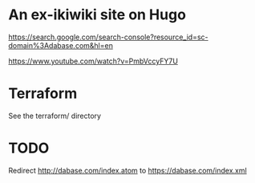 # An ex-ikiwiki site on Hugo

https://search.google.com/search-console?resource_id=sc-domain%3Adabase.com&hl=en

https://www.youtube.com/watch?v=PmbVccyFY7U

# Terraform

See the terraform/ directory

# TODO

Redirect http://dabase.com/index.atom to https://dabase.com/index.xml
